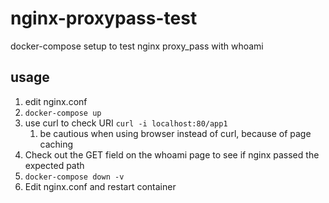 # nginx-proxypass-test

docker-compose setup to test nginx proxy_pass with whoami

## usage

1. edit nginx.conf
2. `docker-compose up`
3. use curl to check URI `curl -i localhost:80/app1`
   1. be cautious when using browser instead of curl, because of page caching
4. Check out the GET field on the whoami page to see if nginx passed the expected path
5. `docker-compose down -v`
6. Edit nginx.conf and restart container
